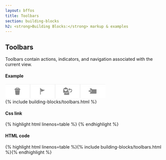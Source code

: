 ```yaml
---
layout: bffos
title: Toolbars
section: building-blocks
h2: <strong>Building Blocks:</strong> markup & examples
---
```


## Toolbars

Toolbars contain actions, indicators, and navigation associated with the current view. 

<div>
  <h4>Example</h4>
  <section class="example">
    <img src="../images/BB/toolbars.jpg" alt="Toolbars (Image replacing code)"/>
    <article class="frame">{% include building-blocks/toolbars.html %}</article>
  </section>

  <h4>Css link</h4>
  {% highlight html linenos=table %}<link href="(your styles folder)/style_unstable/toolbars.css" rel="stylesheet" type="text/css">
<link href="(your styles folder)/icons/styles/action_icons.css" rel="stylesheet" type="text/css">{% endhighlight %}

  <h4>HTML code</h4>
  {% highlight html linenos=table %}{% include building-blocks/toolbars.html %}{% endhighlight %}
</div>
